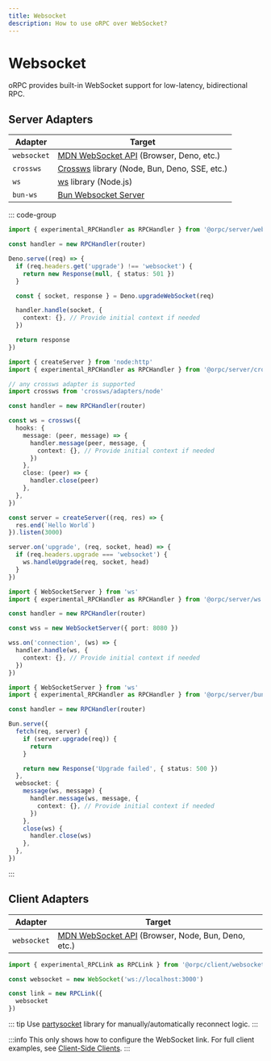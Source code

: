 ```yaml
---
title: Websocket
description: How to use oRPC over WebSocket?
---
```


# Websocket

oRPC provides built-in WebSocket support for low-latency, bidirectional RPC.

## Server Adapters

| Adapter     | Target                                                                                                |
| ----------- | ----------------------------------------------------------------------------------------------------- |
| `websocket` | [MDN WebSocket API](https://developer.mozilla.org/en-US/docs/Web/API/WebSocket) (Browser, Deno, etc.) |
| `crossws`   | [Crossws](https://github.com/h3js/crossws) library (Node, Bun, Deno, SSE, etc.)                       |
| `ws`        | [ws](https://github.com/websockets/ws) library (Node.js)                                              |
| `bun-ws`    | [Bun Websocket Server](https://bun.sh/docs/api/websockets)                                            |

::: code-group

```ts [websocket]
import { experimental_RPCHandler as RPCHandler } from '@orpc/server/websocket'

const handler = new RPCHandler(router)

Deno.serve((req) => {
  if (req.headers.get('upgrade') !== 'websocket') {
    return new Response(null, { status: 501 })
  }

  const { socket, response } = Deno.upgradeWebSocket(req)

  handler.handle(socket, {
    context: {}, // Provide initial context if needed
  })

  return response
})
```

```ts [crossws]
import { createServer } from 'node:http'
import { experimental_RPCHandler as RPCHandler } from '@orpc/server/crossws'

// any crossws adapter is supported
import crossws from 'crossws/adapters/node'

const handler = new RPCHandler(router)

const ws = crossws({
  hooks: {
    message: (peer, message) => {
      handler.message(peer, message, {
        context: {}, // Provide initial context if needed
      })
    },
    close: (peer) => {
      handler.close(peer)
    },
  },
})

const server = createServer((req, res) => {
  res.end(`Hello World`)
}).listen(3000)

server.on('upgrade', (req, socket, head) => {
  if (req.headers.upgrade === 'websocket') {
    ws.handleUpgrade(req, socket, head)
  }
})
```

```ts [ws]
import { WebSocketServer } from 'ws'
import { experimental_RPCHandler as RPCHandler } from '@orpc/server/ws'

const handler = new RPCHandler(router)

const wss = new WebSocketServer({ port: 8080 })

wss.on('connection', (ws) => {
  handler.handle(ws, {
    context: {}, // Provide initial context if needed
  })
})
```

```ts [bun-ws]
import { WebSocketServer } from 'ws'
import { experimental_RPCHandler as RPCHandler } from '@orpc/server/bun-ws'

const handler = new RPCHandler(router)

Bun.serve({
  fetch(req, server) {
    if (server.upgrade(req)) {
      return
    }

    return new Response('Upgrade failed', { status: 500 })
  },
  websocket: {
    message(ws, message) {
      handler.message(ws, message, {
        context: {}, // Provide initial context if needed
      })
    },
    close(ws) {
      handler.close(ws)
    },
  },
})
```

:::

## Client Adapters

| Adapter     | Target                                                                                                           |
| ----------- | ---------------------------------------------------------------------------------------------------------------- |
| `websocket` | [MDN WebSocket API](https://developer.mozilla.org/en-US/docs/Web/API/WebSocket) (Browser, Node, Bun, Deno, etc.) |

```ts
import { experimental_RPCLink as RPCLink } from '@orpc/client/websocket'

const websocket = new WebSocket('ws://localhost:3000')

const link = new RPCLink({
  websocket
})
```

::: tip
Use [partysocket](https://www.npmjs.com/package/partysocket) library for manually/automatically reconnect logic.
:::

:::info
This only shows how to configure the WebSocket link. For full client examples, see [Client-Side Clients](/docs/client/client-side).
:::
